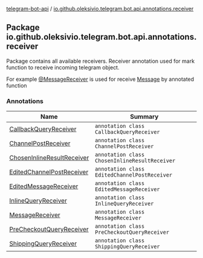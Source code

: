[telegram-bot-api](../index.md) / [io.github.oleksivio.telegram.bot.api.annotations.receiver](./index.md)

## Package io.github.oleksivio.telegram.bot.api.annotations.receiver

Package contains all available receivers. Receiver annotation used for 
mark function to receive incoming telegram object.

For example [@MessageReceiver](-message-receiver/index.md)
is used for receive [Message](../io.github.oleksivio.telegram.bot.api.model.objects.std/-message/index.md) by annotated function

### Annotations

| Name | Summary |
|---|---|
| [CallbackQueryReceiver](-callback-query-receiver/index.md) | `annotation class CallbackQueryReceiver` |
| [ChannelPostReceiver](-channel-post-receiver/index.md) | `annotation class ChannelPostReceiver` |
| [ChosenInlineResultReceiver](-chosen-inline-result-receiver/index.md) | `annotation class ChosenInlineResultReceiver` |
| [EditedChannelPostReceiver](-edited-channel-post-receiver/index.md) | `annotation class EditedChannelPostReceiver` |
| [EditedMessageReceiver](-edited-message-receiver/index.md) | `annotation class EditedMessageReceiver` |
| [InlineQueryReceiver](-inline-query-receiver/index.md) | `annotation class InlineQueryReceiver` |
| [MessageReceiver](-message-receiver/index.md) | `annotation class MessageReceiver` |
| [PreCheckoutQueryReceiver](-pre-checkout-query-receiver/index.md) | `annotation class PreCheckoutQueryReceiver` |
| [ShippingQueryReceiver](-shipping-query-receiver/index.md) | `annotation class ShippingQueryReceiver` |
